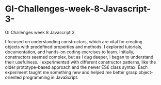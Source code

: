 # GI-Challenges-week-8-Javascript-3-
GI Challenges week 8 Javascript 3 


I focused on understanding constructors, which are vital for creating objects with predefined properties and methods. I explored tutorials, documentation, and hands-on coding exercises to learn. Initially, constructors seemed complex, but as I dug deeper, I began to understand their usefulness. I experimented with different constructor patterns, like the older prototype-based approach and the newer ES6 class syntax. Each experiment taught me something new and helped me better grasp object-oriented programming in JavaScript.
